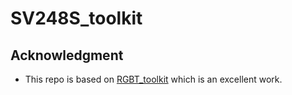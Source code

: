 # SV248S_toolkit

## Acknowledgment
- This repo is based on [RGBT_toolkit](https://github.com/opacity-black/RGBT_toolkit) which is an excellent work.
